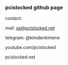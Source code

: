 ### pcislocked github page

contact:

mail: sa@pcislocked.net

telegram: @kimdenkimene

youtube.com/pcislocked

pcislocked.net

<!--
**pcislocked/pcislocked** is a ✨ _special_ ✨ repository because its `README.md` (this file) appears on your GitHub profile.

Here are some ideas to get you started:

- 🔭 I’m currently working on this page
- 🌱 I’m currently learning nothing
- 👯 I’m looking to collaborate on nothing
- 🤔 I’m looking for help with nothing
- 💬 Ask me about anything
- 📫 How to reach me: don't
- 😄 Pronouns: attack helicopter
- ⚡ Fun fact: i like trains
-->
